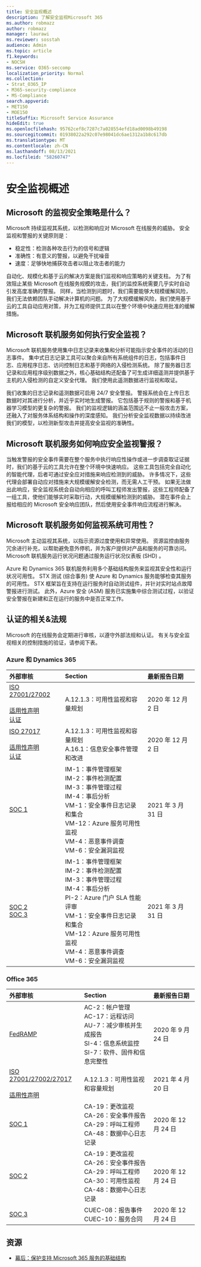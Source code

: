 ```yaml
---
title: 安全监视概述
description: 了解安全监视Microsoft 365
ms.author: robmazz
author: robmazz
manager: laurawi
ms.reviewer: sosstah
audience: Admin
ms.topic: article
f1.keywords:
- NOCSH
ms.service: O365-seccomp
localization_priority: Normal
ms.collection:
- Strat_O365_IP
- M365-security-compliance
- MS-Compliance
search.appverid:
- MET150
- MOE150
titleSuffix: Microsoft Service Assurance
hideEdit: true
ms.openlocfilehash: 95762cef8c7287c7a028554efd18ad0098b49198
ms.sourcegitcommit: 01938022a292c07e98041dc6ae1312a1b8c617db
ms.translationtype: MT
ms.contentlocale: zh-CN
ms.lasthandoff: 08/13/2021
ms.locfileid: "58260747"
---
```

# <a name="security-monitoring-overview"></a>安全监视概述

## <a name="what-is-microsofts-strategy-for-monitoring-security"></a>Microsoft 的监视安全策略是什么？

Microsoft 持续监视其系统，以检测和响应对 Microsoft 在线服务的威胁。 安全监视和警报的关键原则是：

- 稳定性：检测各种攻击行为的信号和逻辑
- 准确性：有意义的警报，以避免干扰噪音
- 速度：足够快地捕获攻击者以阻止攻击者的能力

自动化、规模化和基于云的解决方案是我们监视和响应策略的关键支柱。 为了有效阻止某些 Microsoft 在线服务规模的攻击，我们的监控系统需要几乎实时自动引发高度准确的警报。 同样，当检测到问题时，我们需要能够大规模缓解风险，我们无法依赖团队手动解决计算机的问题。 为了大规模缓解风险，我们使用基于云的工具自动应用对策，并为工程师提供工具以在整个环境中快速应用批准的缓解措施。

## <a name="how-do-microsoft-online-services-perform-security-monitoring"></a>Microsoft 联机服务如何执行安全监视？

Microsoft 联机服务使用集中日志记录来收集和分析可能指示安全事件的活动的日志事件。 集中式日志记录工具可以聚合来自所有系统组件的日志，包括事件日志、应用程序日志、访问控制日志和基于网络的入侵检测系统。 除了服务器日志记录和应用程序级别数据之外，核心基础结构还配备了可生成详细遥测并提供基于主机的入侵检测的自定义安全代理。 我们使用此遥测数据进行监视和取证。

我们收集的日志记录和遥测数据可启用 24/7 安全警报。 警报系统会在上传日志数据时对其进行分析，并近乎实时地生成警报。 它包括基于规则的警报和基于机器学习模型的更复杂的警报。 我们的监视逻辑的涵盖范围远不止一般攻击方案，还融入了对服务体系结构和操作的深度感知。 我们分析安全监视数据以持续改进我们的模型，以检测新型攻击并提高安全监视的准确性。

## <a name="how-do-microsoft-online-services-respond-to-security-monitoring-alerts"></a>Microsoft 联机服务如何响应安全监视警报？

当触发警报的安全事件需要在整个服务中执行响应性操作或进一步调查取证证据时，我们的基于云的工具允许在整个环境中快速响应。 这些工具包括完全自动化的智能代理，后者可通过安全应对措施来响应检测到的威胁。 许多情况下，这些代理会部署自动应对措施来大规模缓解安全检测，而无需人工干预。 如果无法做出此响应，安全监视系统会自动向相应的呼叫工程师发出警报，这些工程师配备了一组工具，使他们能够实时采取行动，大规模缓解检测到的威胁。 潜在事件会上报给相应的 Microsoft 安全响应团队，然后使用安全事件响应流程进行解决。

## <a name="how-do-microsoft-online-services-monitor-system-availability"></a>Microsoft 联机服务如何监视系统可用性？

Microsoft 主动监视其系统，以指示资源过度使用和异常使用。 资源监控由服务冗余进行补充，以帮助避免意外停机，并为客户提供对产品和服务的可靠访问。 Microsoft 联机服务运行状况问题通过服务运行状况仪表板 (SHD) 。

Azure 和 Dynamics 365 联机服务利用多个基础结构服务来监视其安全性和运行状况可用性。 STX 测试 (综合事务) 使 Azure 和 Dynamics 服务能够检查其服务的可用性。 STX 框架旨在支持在运行服务时自动测试组件，并针对实时站点故障警报进行测试。 此外，Azure 安全 (ASM) 服务已实施集中综合测试过程，以验证安全警报在新建和正在运行的服务中是否正常工作。

## <a name="related-external-regulations--certifications"></a>认证的相关&法规

Microsoft 的在线服务会定期进行审核，以遵守外部法规和认证。 有关与安全监视相关的控制措施的验证，请参阅下表。

### <a name="azure-and-dynamics-365"></a>Azure 和 Dynamics 365

| **外部审核** | **Section** | **最新报告日期** |
|:--------|:--------|:------|
| [ISO 27001/27002](https://servicetrust.microsoft.com/ViewPage/MSComplianceGuideV3?command=Download&downloadType=Document&downloadId=e9116047-f327-430c-a83f-166b7e561ad6&tab=7027ead0-3d6b-11e9-b9e1-290b1eb4cdeb&docTab=7027ead0-3d6b-11e9-b9e1-290b1eb4cdeb_ISO_Reports) <br> <br> [适用性声明](https://servicetrust.microsoft.com/ViewPage/MSComplianceGuideV3?command=Download&downloadType=Document&downloadId=00af6c3e-7f3e-4e0d-8b0e-79f45ef2cef1&tab=7027ead0-3d6b-11e9-b9e1-290b1eb4cdeb&docTab=7027ead0-3d6b-11e9-b9e1-290b1eb4cdeb_ISO_Reports) <br> [认证](https://servicetrust.microsoft.com/ViewPage/MSComplianceGuideV3?command=Download&downloadType=Document&downloadId=d7af5304-3a31-40e6-9abb-e26352305d41&tab=7027ead0-3d6b-11e9-b9e1-290b1eb4cdeb&docTab=7027ead0-3d6b-11e9-b9e1-290b1eb4cdeb_ISO_Reports) | A.12.1.3：可用性监视和容量规划 | 2020 年 12 月 2 日 |
| [ISO 27017](https://servicetrust.microsoft.com/ViewPage/MSComplianceGuideV3?command=Download&downloadType=Document&downloadId=e9116047-f327-430c-a83f-166b7e561ad6&tab=7027ead0-3d6b-11e9-b9e1-290b1eb4cdeb&docTab=7027ead0-3d6b-11e9-b9e1-290b1eb4cdeb_ISO_Reports) <br><br> [适用性声明](https://servicetrust.microsoft.com/ViewPage/MSComplianceGuideV3?command=Download&downloadType=Document&downloadId=a3bca0ac-867d-4204-b66b-13665f5f1e8d&tab=7027ead0-3d6b-11e9-b9e1-290b1eb4cdeb&docTab=7027ead0-3d6b-11e9-b9e1-290b1eb4cdeb_ISO_Reports) <br> [认证](https://servicetrust.microsoft.com/ViewPage/MSComplianceGuideV3?command=Download&downloadType=Document&downloadId=25718a8a-f34d-41e1-a95a-c49246508787&tab=7027ead0-3d6b-11e9-b9e1-290b1eb4cdeb&docTab=7027ead0-3d6b-11e9-b9e1-290b1eb4cdeb_ISO_Reports) | A.12.1.3：可用性监视和容量规划 <br> A.16.1：信息安全事件管理和改进 | 2020 年 12 月 2 日 |
| [SOC 1](https://servicetrust.microsoft.com/ViewPage/MSComplianceGuideV3?command=Download&downloadType=Document&downloadId=b8721ebd-af20-42fe-b22f-8332b0a19517&tab=7027ead0-3d6b-11e9-b9e1-290b1eb4cdeb&docTab=7027ead0-3d6b-11e9-b9e1-290b1eb4cdeb_SOC_%2F_SSAE_16_Reports) | IM-1：事件管理框架 <br> IM-2：事件检测配置 <br> IM-3：事件管理过程 <br> IM-4：事后分析 <br> VM-1：安全事件日志记录和集合 <br> VM-12：Azure 服务可用性监视 <br> VM-4：恶意事件调查 <br> VM-6：安全漏洞监视 | 2021 年 3 月 31 日 |
| [SOC 2](https://servicetrust.microsoft.com/ViewPage/MSComplianceGuideV3?command=Download&downloadType=Document&downloadId=234a0f57-83c1-4afc-a586-a0e7a59592f7&tab=7027ead0-3d6b-11e9-b9e1-290b1eb4cdeb&docTab=7027ead0-3d6b-11e9-b9e1-290b1eb4cdeb_SOC_%2F_SSAE_16_Reports) <br> [SOC 3](https://servicetrust.microsoft.com/ViewPage/MSComplianceGuideV3?command=Download&downloadType=Document&downloadId=75c8cbf6-e456-473c-a05e-34fea888ec2a&tab=7027ead0-3d6b-11e9-b9e1-290b1eb4cdeb&docTab=7027ead0-3d6b-11e9-b9e1-290b1eb4cdeb_SOC_%2F_SSAE_16_Reports) | IM-1：事件管理框架 <br> IM-2：事件检测配置 <br> IM-3：事件管理过程 <br> IM-4：事后分析 <br> PI-2：Azure 门户 SLA 性能评审 <br> VM-1：安全事件日志记录和集合 <br> VM-12：Azure 服务可用性监视 <br> VM-4：恶意事件调查 <br> VM-6：安全漏洞监视 | 2021 年 3 月 31 日 |

### <a name="office-365"></a>Office 365

| **外部审核** | **Section** | **最新报告日期** |
|:--------|:--------|:------|
| [FedRAMP](https://compliance.microsoft.com/compliancemanager) | AC-2：帐户管理 <br> AC-17：远程访问 <br> AU-7：减少审核并生成报告 <br> SI-4：信息系统监控 <br> SI-7：软件、固件和信息完整性 <br> | 2020 年 9 月 24 日 |
| [ISO 27001/27002/27017](https://servicetrust.microsoft.com/ViewPage/MSComplianceGuideV3?command=Download&downloadType=Document&downloadId=8d625374-4f2d-49f8-9d37-a4281ba98222&tab=7027ead0-3d6b-11e9-b9e1-290b1eb4cdeb&docTab=7027ead0-3d6b-11e9-b9e1-290b1eb4cdeb_ISO_Reports) <br> <br> [适用性声明](https://servicetrust.microsoft.com/ViewPage/MSComplianceGuideV3?command=Download&downloadType=Document&downloadId=c0df4ce8-c77e-4183-84eb-c8688470d8b1&tab=7027ead0-3d6b-11e9-b9e1-290b1eb4cdeb&docTab=7027ead0-3d6b-11e9-b9e1-290b1eb4cdeb_ISO_Reports) | A.12.1.3：可用性监视和容量规划 | 2021 年 4 月 20 日 |
| [SOC 1](https://servicetrust.microsoft.com/ViewPage/MSComplianceGuideV3?command=Download&downloadType=Document&downloadId=90df3f9c-3aaf-4dbf-99d0-ca9f2991721b&tab=7027ead0-3d6b-11e9-b9e1-290b1eb4cdeb&docTab=7027ead0-3d6b-11e9-b9e1-290b1eb4cdeb_SOC_%2F_SSAE_16_Reports) | CA-19：更改监视 <br> CA-26：安全事件报告 <br> CA-29：呼叫工程师 <br> CA-48：数据中心日志记录 | 2020 年 12 月 24 日 |
| [SOC 2](https://servicetrust.microsoft.com/ViewPage/MSComplianceGuideV3?command=Download&downloadType=Document&downloadId=a73c1738-7892-42b7-acd3-87b6371c53f6&tab=7027ead0-3d6b-11e9-b9e1-290b1eb4cdeb&docTab=7027ead0-3d6b-11e9-b9e1-290b1eb4cdeb_SOC_%2F_SSAE_16_Reports) | CA-19：更改监视 <br> CA-26：安全事件报告 <br> CA-29：呼叫工程师 <br> CA-30：可用性监视 <br> CA-48：数据中心日志记录 | 2020 年 12 月 24 日 |
| [SOC 3](https://servicetrust.microsoft.com/ViewPage/MSComplianceGuideV3?command=Download&downloadType=Document&downloadId=274054e5-4968-48d2-bf94-9a8eda5d7a93&tab=7027ead0-3d6b-11e9-b9e1-290b1eb4cdeb&docTab=7027ead0-3d6b-11e9-b9e1-290b1eb4cdeb_SOC_%2F_SSAE_16_Reports) | CUEC-08：报告事件 <br> CUEC-10：服务合同 | 2020 年 12 月 24 日 |

## <a name="resources"></a>资源

- [幕后：保护支持 Microsoft 365 服务的基础结构](https://download.microsoft.com/download/c/4/5/c45b197e-f0d9-4f40-bd5f-ed8fc7d0cd8c/M365DCSecurityIntro_Whitepaper.pdf)
